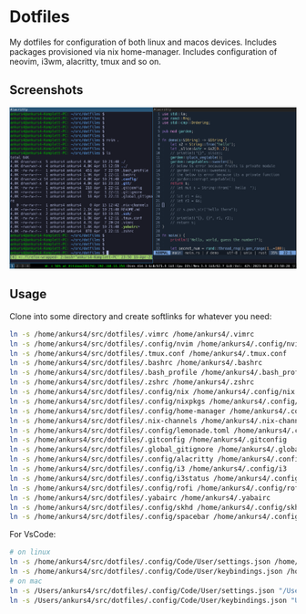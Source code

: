 # Dotfiles

My dotfiles for configuration of both linux and macos devices. Includes packages provisioned via nix home-manager. Includes configuration of neovim, i3wm, alacritty, tmux and so on.

## Screenshots

![Ubuntu i3wm with alacritty, tmux, neovim](./ubuntu_i3_screenshot.png)

## Usage

Clone into some directory and create softlinks for whatever you need:

```bash
ln -s /home/ankurs4/src/dotfiles/.vimrc /home/ankurs4/.vimrc
ln -s /home/ankurs4/src/dotfiles/.config/nvim /home/ankurs4/.config/nvim
ln -s /home/ankurs4/src/dotfiles/.tmux.conf /home/ankurs4/.tmux.conf
ln -s /home/ankurs4/src/dotfiles/.bashrc /home/ankurs4/.bashrc
ln -s /home/ankurs4/src/dotfiles/.bash_profile /home/ankurs4/.bash_profile
ln -s /home/ankurs4/src/dotfiles/.zshrc /home/ankurs4/.zshrc
ln -s /home/ankurs4/src/dotfiles/.config/nix /home/ankurs4/.config/nix
ln -s /home/ankurs4/src/dotfiles/.config/nixpkgs /home/ankurs4/.config/nixpkgs
ln -s /home/ankurs4/src/dotfiles/.config/home-manager /home/ankurs4/.config/home-manager
ln -s /home/ankurs4/src/dotfiles/.nix-channels /home/ankurs4/.nix-channels
ln -s /home/ankurs4/src/dotfiles/.config/lemonade.toml /home/ankurs4/.config/lemonade.toml
ln -s /home/ankurs4/src/dotfiles/.gitconfig /home/ankurs4/.gitconfig
ln -s /home/ankurs4/src/dotfiles/.global_gitignore /home/ankurs4/.global_gitignore
ln -s /home/ankurs4/src/dotfiles/.config/alacritty /home/ankurs4/.config/alacritty
ln -s /home/ankurs4/src/dotfiles/.config/i3 /home/ankurs4/.config/i3
ln -s /home/ankurs4/src/dotfiles/.config/i3status /home/ankurs4/.config/i3status
ln -s /home/ankurs4/src/dotfiles/.config/rofi /home/ankurs4/.config/rofi
ln -s /home/ankurs4/src/dotfiles/.yabairc /home/ankurs4/.yabairc
ln -s /home/ankurs4/src/dotfiles/.config/skhd /home/ankurs4/.config/skhd
ln -s /home/ankurs4/src/dotfiles/.config/spacebar /home/ankurs4/.config/spacebar
```

For VsCode:

```bash
# on linux
ln -s /home/ankurs4/src/dotfiles/.config/Code/User/settings.json /home/ankurs4/.config/Code/User/settings.json
ln -s /home/ankurs4/src/dotfiles/.config/Code/User/keybindings.json /home/ankurs4/.config/Code/User/keybindings.json
# on mac
ln -s /Users/ankurs4/src/dotfiles/.config/Code/User/settings.json "/Users/ankurs4/Library/Application Support/Code/User/settings.json"
ln -s /Users/ankurs4/src/dotfiles/.config/Code/User/keybindings.json "Users/ankurs4/Library/Application Support/Code/User/keybindings.json
```
